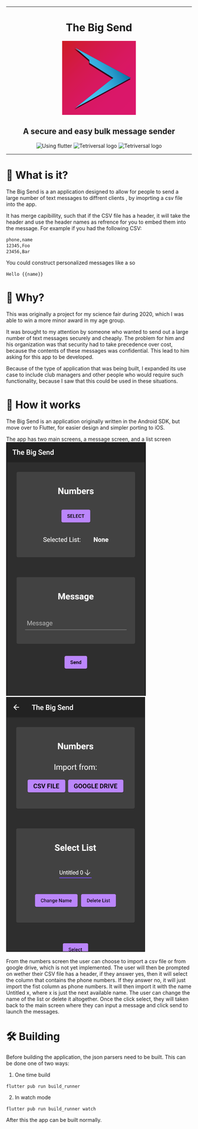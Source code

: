 
------------------------------------------------------------------------------------  
  
<h1 align="center">The Big Send</h1>
<p align="center"><img src="logo.svg" alt="The Big Send Logo" width="200px"></p>
<h2 align="center">A secure and easy bulk message sender</h2>  
<p align="center">  
    <img src="https://raster.shields.io/badge/Using-Flutter-blue?style=for-the-badge" alt="Using flutter"/>  
    <img src="https://raster.shields.io/tokei/lines/github/laspruca/thebigsend?style=for-the-badge" alt="Tetriversal logo"/>  
    <img src="https://raster.shields.io/github/license/laspruca/thebigsend?style=for-the-badge" alt="Tetriversal logo"/>  
</p>  
  
------------------------------------------------------------------------------------  
  
# 🤔 What is it?  
The Big Send is a an application designed to allow for people to send a large number 
of text messages to diffrent clients , by imoprting a csv file into the app.

It has merge capibillity, such that if the CSV file has a header, it will take the 
header and use the header names as refrence for you to embed them into the message. 
For example if you had the following CSV:
```csv
phone,name
12345,Foo
23456,Bar
```
You could construct personalized messages like a so
```
Hello {{name}}
```
  
# 🤷 Why?  
This was originally a project for my science fair during 2020, which I was able to 
win a more minor award in my age group.

It was brought to my attention by someone who wanted to send out a large number of 
text messages securely and cheaply. The problem for him and his organization was that 
security had to take precedence over cost, because the contents of these messages was 
confidential. This lead to him asking for this app to be developed.

Because of the type of application that was being built, I expanded its use case to 
include club managers and other people who would require such functionality, because 
I saw that this could be used in these situations.
  
# 📘 How it works  
The Big Send is an application originally written in the Android SDK, but move over 
to Flutter, for easier design and simpler porting to iOS.

The app has two main screens, a message screen, and a list screen
![The main app screen](main_screen.png) ![The Numbers screen](numbers_screen.png)

From the numbers screen the user can choose to import a csv file or from google 
drive, which is not yet implemented. The user will then be prompted on wether their 
CSV file has a header, if they answer yes, then it will select the column that 
contains the phone numbers. If they answer no, it will just import the fist column as 
phone numbers. It will then import it with the name Untitled x,  where x is just the 
next available name. The user can change the name of the list or delete it 
altogether. Once the click select, they will taken back to the main screen where they
 can input a message and click send to launch the messages.
  
# 🛠️ Building
Before building the application, the json parsers need to be built. This can be done
one of two ways:
1. One time build
```shell
flutter pub run build_runner
```
2. In watch mode
```shell
flutter pub run build_runner watch
```

After this the app can be built normally.
